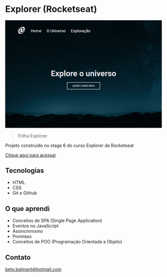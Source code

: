 # Explorer (Rocketseat)

![preview](./images/preview.png)

> Trilha Explorer

Projeto construido no stage 6 do curso Explorer da Rocketseat

[Clique aqui para acessar](https://projeto-07.vercel.app/)

## Tecnologias

- HTML
- CSS
- Git e Github

## O que aprendi

- Conceitos de SPA (Single Page Application)
- Eventos no JavaScript
- Assincronismo
- Promises
- Conceitos de POO (Programação Orientada a Objeto)

## Contato

beto.balmant@hotmail.com

